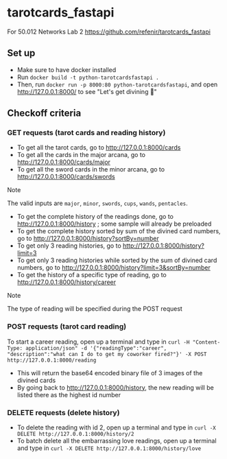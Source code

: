 # tarotcards_fastapi
For 50.012 Networks Lab 2
https://github.com/refenir/tarotcards_fastapi

## Set up
* Make sure to have docker installed
* Run `docker build -t python-tarotcardsfastapi .`
* Then, run `docker run -p 8000:80 python-tarotcardsfastapi`, and open http://127.0.0.1:8000/ to see "Let's get divining 🔮"

## Checkoff criteria
### GET requests (tarot cards and reading history)
* To get all the tarot cards, go to http://127.0.0.1:8000/cards
* To get all the cards in the major arcana, go to http://127.0.0.1:8000/cards/major
* To get all the sword cards in the minor arcana, go to http://127.0.0.1:8000/cards/swords
> [!NOTE]
> The valid inputs are `major`, `minor`, `swords`, `cups`, `wands`, `pentacles`.

* To get the complete history of the readings done, go to http://127.0.0.1:8000/history ; some sample will already be preloaded
* To get the complete history sorted by sum of the divined card numbers, go to http://127.0.0.1:8000/history?sortBy=number
* To get only 3 reading histories, go to http://127.0.0.1:8000/history?limit=3
* To get only 3 reading histories while sorted by the sum of divined card numbers, go to http://127.0.0.1:8000/history?limit=3&sortBy=number
* To get the history of a specific type of reading, go to http://127.0.0.1:8000/history/career
> [!NOTE]
> The type of reading will be specified during the POST request

### POST requests (tarot card reading)
To start a career reading, open up a terminal and type in `curl -H "Content-Type: application/json" -d '{"readingType":"career", "description":"what can I do to get my coworker fired?"}' -X POST http://127.0.0.1:8000/reading`
* This will return the base64 encoded binary file of 3 images of the divined cards
* By going back to http://127.0.0.1:8000/history, the new reading will be listed there as the highest id number

### DELETE requests (delete history)
* To delete the reading with id 2, open up a terminal and type in `curl -X DELETE http://127.0.0.1:8000/history/2`
* To batch delete all the embarrassing love readings, open up a terminal and type in `curl -X DELETE http://127.0.0.1:8000/history/love`
